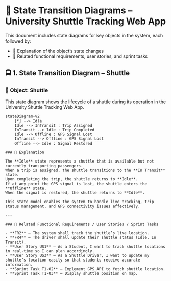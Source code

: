 # 🚦 State Transition Diagrams – University Shuttle Tracking Web App

This document includes state diagrams for key objects in the system, each followed by:

- 📝 Explanation of the object’s state changes  
- 🔗 Related functional requirements, user stories, and sprint tasks
## 🚍 1. State Transition Diagram – Shuttle

### 🎯 Object: Shuttle

This state diagram shows the lifecycle of a shuttle during its operation in the University Shuttle Tracking Web App.

```mermaid
stateDiagram-v2
    [*] --> Idle
    Idle --> InTransit : Trip Assigned
    InTransit --> Idle : Trip Completed
    Idle --> Offline : GPS Signal Lost
    InTransit --> Offline : GPS Signal Lost
    Offline --> Idle : Signal Restored

### 📝 Explanation

The **Idle** state represents a shuttle that is available but not currently transporting passengers.  
When a trip is assigned, the shuttle transitions to the **In Transit** state.  
Upon completing the trip, the shuttle returns to **Idle**.  
If at any point the GPS signal is lost, the shuttle enters the **Offline** state.  
When the signal is restored, the shuttle returns to **Idle**.  

This state model enables the system to handle live tracking, trip status management, and GPS connectivity issues effectively.

---

### 🔗 Related Functional Requirements / User Stories / Sprint Tasks

- **FR2** – The system shall track the shuttle’s live location.  
- **FR4** – The driver shall update their shuttle status (Idle, In Transit).  
- **User Story US1** – As a Student, I want to track shuttle locations in real-time so I can plan accordingly.  
- **User Story US3** – As a Shuttle Driver, I want to update my shuttle’s location easily so that students receive accurate information.  
- **Sprint Task T1-02** – Implement GPS API to fetch shuttle location.  
- **Sprint Task T1-03** – Display shuttle position on map.
